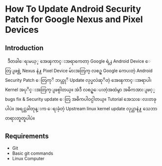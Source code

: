 # How To Update Android Security Patch for Google Nexus and Pixel Devices

## Introduction
   ဒီတခါေရးမယ့္ အေၾကာင္းအရာကေတာ့ Google ရဲ႕ Android Device ေတြျဖစ္တဲ့ Nexus နဲ႔ Pixel Device မ်ားအတြက္ လစဥ္ Google ကေပးတဲ့ Android Security Patch ေတြကုိ ဘယ္လုိ Update လုပ္မလဲဆုိတဲ့ အေၾကာင္းအရာပါ၊ Kernel အပုိင္းအတြက္ျဖစ္ပါတယ္။ အဲဒီ လစဥ္ေပးတဲ့အထဲမွာ အဓိကအားျဖင့္ bugs fix & Security update ေတြ အဓိကပါဝင္ပါတယ္။ Tutorial အေသးေလးတခုပါပဲ။ အရင္တခါတုန္းက ေရးခဲ့တဲ့ Upstream linux kernel update လုပ္တာနဲ႔ သေဘာတရားတူတူပါပဲ။
   
## Requirements
- Git
- Basic git commands
- Linux Computer

